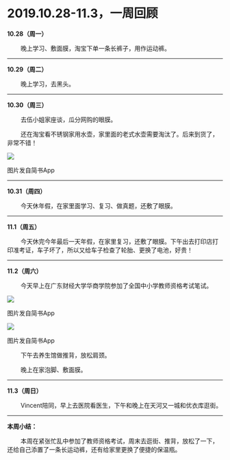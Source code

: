 
# 2019.10.28-11.3，一周回顾

**10.28（周一）**

        晚上学习、敷面膜，淘宝下单一条长裤子，用作运动裤。

---

**10.29（周二）**  

        晚上学习，去黑头。

---

**10.30（周三）**  

        去伍小姐家座谈，瓜分网购的眼膜。

        还在淘宝看不锈钢家用水壶，家里面的老式水壶需要淘汰了。后来到货了，非常不错！

![](http://upload-images.jianshu.io/upload_images/3910675-39b342d743053bc9.jpg?imageMogr2/auto-orient/strip%7CimageView2/2/w/1080/q/50)  

图片发自简书App

---

**10.31（周四）**  

        今天休年假，在家里面学习、复习、做真题，还敷了眼膜。

---

**11.1（周五）**  

        今天休完今年最后一天年假，在家里复习，还敷了眼膜。下午出去打印店打印准考证，车子坏了，所以又给车子检查了轮胎、更换了电池，好贵！

---

**11.2（周六）**  

        今天早上在广东财经大学华商学院参加了全国中小学教师资格考试笔试。

![](http://upload-images.jianshu.io/upload_images/3910675-0187e184041a7405.jpg?imageMogr2/auto-orient/strip%7CimageView2/2/w/1080/q/50)  

图片发自简书App

  

![](http://upload-images.jianshu.io/upload_images/3910675-c1235f22d15d9cd3.jpg?imageMogr2/auto-orient/strip%7CimageView2/2/w/1080/q/50)  

图片发自简书App

        下午去养生馆做推背，放松肩颈。  

        晚上在家泡脚、敷面膜。

---

**11.3（周日）**

        Vincent陪同，早上去医院看医生，下午和晚上在天河又一城和优衣库逛街。

---

**本周小结：**

        本周在紧张忙乱中参加了教师资格考试，周末去逛街、推背，放松了一下，还给自己添置了一条长运动裤，还有给家里更换了便捷的保温瓶。
